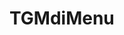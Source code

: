 <!-- TGMdiMenu.md --- 
;; 
;; Description: 
;; Author: Hongyi Wu(吴鸿毅)
;; Email: wuhongyi@qq.com 
;; Created: 三 11月  9 15:29:20 2016 (+0800)
;; Last-Updated: 三 11月  9 15:29:27 2016 (+0800)
;;           By: Hongyi Wu(吴鸿毅)
;;     Update #: 1
;; URL: http://wuhongyi.cn -->

# TGMdiMenu

<!-- TGMdiMenu.md ends here -->
